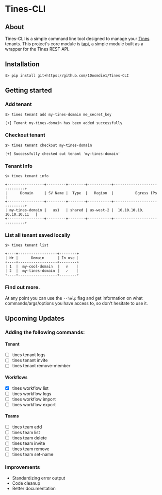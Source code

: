 # Tines-CLI

## About
Tines-CLI is a simple command line tool designed to manage your [Tines](https://www.tines.com/) tenants.
This project's core module is [tapi](https://github.com/1Doomdie1/tapi), a simple module built as a wrapper for the Tines REST API.

## Installation
```commandline
$> pip install git+https://github.com/1Doomdie1/Tines-CLI
```

## Getting started

### Add tenant
```commandline
$> tines tenant add my-tines-domain me_secret_key

[+] Tenant my-tines-domain has been added successfully
``` 

### Checkout tenant
```commandline
$> tines tenant checkout my-tines-domain

[+] Successfully checked out tenant 'my-tines-domain'
```

### Tenant Info
```commandline
$> tines tenant info

+-----------------+---------+--------+-----------+-----------------------------+
|      Domain     | SV Name |  Type  |   Region  |          Egress IPs         |
+-----------------+---------+--------+-----------+-----------------------------+
| my-tines-domain |   us1   | shared | us-west-2 |  10.10.10.10, 10.10.10.11   |
+-----------------+---------+--------+-----------+-----------------------------+
```

### List all tenant saved locally
```commandline
$> tines tenant list

+----+------------------+--------+
| Nr |      Domain      | In use |
+----+------------------+--------+
| 1  |  my-cool-domain  |   ✗    |
| 2  |  my-tines-domain |   ✓    |
+----+------------------+--------+
```
### Find out more.
At any point you can use the `--help` flag and get information on what commands/args/options you have access to, so don't hesitate to use it.

## Upcoming Updates

### Adding the following commands:

#### Tenant
- [ ] tines tenant logs
- [ ] tines tenant invite
- [ ] tines tenant remove-member

#### Workflows
- [x] tines workflow list
- [ ] tines workflow logs
- [ ] tines workflow import
- [ ] tines workflow export

#### Teams
- [ ] tines team add
- [ ] tines team list
- [ ] tines team delete
- [ ] tines team invite
- [ ] tines team remove
- [ ] tines team set-name

### Improvements

- Standardizing error output
- Code cleanup
- Better documentation